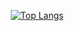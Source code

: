 <div id="header" align="center">

[![Top Langs](https://github-readme-stats.vercel.app/api/top-langs/?username=lkasandr&layout=compact&theme=buefy)](https://github.com/anuraghazra/github-readme-stats)
